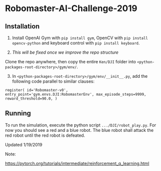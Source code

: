 # Robomaster-AI-Challenge-2019

## Installation

1. Install OpenAI Gym with `pip install gym`, OpenCV with `pip install opencv-python` and keyboard control with `pip install keyboard`.

2. *This will be fixed once we improve the repo structure*


Clone the repo anywhere, then copy the entire `Ken/DJI` folder into `<python-packages-root-directory>/gym/env/`.

3. In `<python-packages-root-directory>/gym/env/__init__.py`, add the following code parallel to similar clauses:


`register(
    id='Robomaster-v0',
    entry_point='gym.envs.DJI:RobomasterEnv',
    max_episode_steps=9999,
    reward_threshold=90.0,
)`

## Running

To run the simulation, execute the python script `.../DJI/robot_play.py`. For now you should see a red and a blue robot. The blue robot shall attack the red robot until the red robot is defeated.


Updated 1/19/2019

Note:

https://pytorch.org/tutorials/intermediate/reinforcement_q_learning.html

